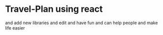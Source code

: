 # Travel-Plan using react

and add new libraries and edit and have fun
and can help people and make life easier
